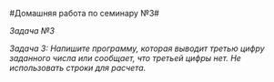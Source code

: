 #Домашняя работа по семинару №3#

*Задача №3*

*Задача 3: Напишите программу, которая выводит третью цифру заданного числа или сообщает, что третьей цифры нет. Не использовать строки для расчета.*

